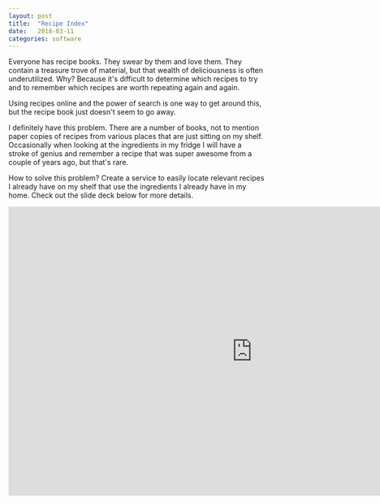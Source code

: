 ```yaml
---
layout: post
title:  "Recipe Index"
date:   2018-03-11
categories: software
---
```


Everyone has recipe books. They swear by them and love them. They contain a treasure trove of material, but that wealth of deliciousness is often underutilized. Why? Because it's difficult to determine which recipes to try and to remember which recipes are worth repeating again and again. 

Using recipes online and the power of search is one way to get around this, but the recipe book just doesn't seem to go away. 

I definitely have this problem. There are a number of books, not to mention paper copies of recipes from various places that are just sitting on my shelf. Occasionally when looking at the ingredients in my fridge I will have a stroke of genius and remember a recipe that was super awesome from a couple of years ago, but that's rare. 

How to solve this problem? Create a service to easily locate relevant recipes I already have on my shelf that use the ingredients I already have in my home. Check out the slide deck below for more details.

<iframe src="https://docs.google.com/presentation/d/e/2PACX-1vS25EBfKrWw-Q_3efXbj5JHxJekl38CQKJakuKLXy19G-HfWXs-0_lVK-hY8I9QCWSa7CEr2VR5rCaf/embed?start=false&loop=false&delayms=60000" frameborder="0" width="960" height="569" allowfullscreen="true" mozallowfullscreen="true" webkitallowfullscreen="true"></iframe>
